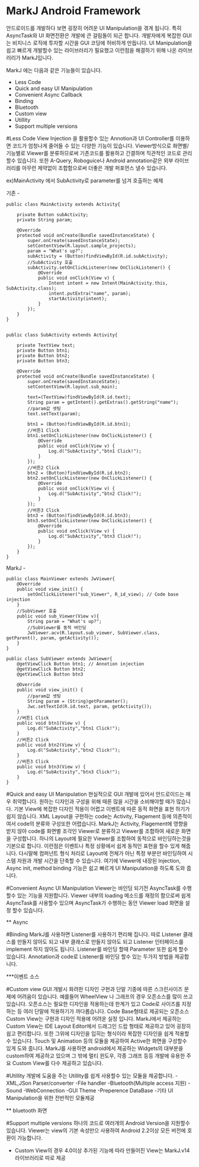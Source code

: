 MarkJ Android Framework
========
안드로이드를 개발하다 보면 굉장히 어려운 UI Manipulation을 겪게 됩니다.
특히 AsyncTask와 UI 화면전환은 개발에 큰 걸림돌이 되곤 합니다.
개발자에게 복잡한 GUI는 비지니스 로직에 투자할 시간을 GUI 코딩에 허비하게 만듭니다.
UI Manipulation을 쉽고 빠르게 개발할수 있는 라이브러리가 필요했고
이런점을 해결하기 위해 나온 라이브러리가 MarkJ입니다.

MarkJ 에는 다음과 같은 기능들이 있습니다.
- Less Code
- Quick and easy UI Manipulation
- Convenient Async Callback
- Binding
- Bluetooth
- Custom view 
- Utillity
- Support multiple versions



#Less Code
View Injection 을 활용할수 있는 Annotion과 UI Controller를 이용하면 
코드가 엄청나게 줄어들 수 있는 다양한 기능이 있습니다.
Viewer방식으로 화면별/기능별로 Viewer를 분류하므로써 기존코드를 활용하고 
간결하며 직관적인 코드로 관리할수 있습니다.
또한 A-Query, Roboguice나 Android annotation같은 외부 라이브러리를 
아무런 제약없이 조합함으로써 더좋은 개발 퍼포먼스 낼수 있습니다.

ex)MainActivity 에서 SubActivity로 parameter를 넘겨 호출하는 예제

 기존 -

	public class MainActivity extends Activity{

		private Button subActivity;
		private String param;
	
		@Override
		protected void onCreate(Bundle savedInstanceState) {
			super.onCreate(savedInstanceState);
			setContentView(R.layout.sample_projects);
			param = "What's up?";
			subActivity = (Button)findViewById(R.id.subActivity);
			//SubActivity 호출
			subActivity.setOnClickListener(new OnClickListener() {
				@Override
				public void onClick(View v) {
					Intent intent = new Intent(MainActivity.this, SubActivity.class);
					intent.putExtra("name", param);
					startActivity(intent);
				}
			});
		}
	}


	public class SubActivity extends Activity{
	
		private TextView text;
		private Button btn1;
		private Button btn2;
		private Button btn3;
		
		@Override
		protected void onCreate(Bundle savedInstanceState) {
			super.onCreate(savedInstanceState);
			setContentView(R.layout.sub_main);
			
			text=(TextView)findViewById(R.id.text);
			String param = getIntent().getExtras().getString("name");
			//param값 셋팅
			text.setText(param);
			
			btn1 = (Button)findViewById(R.id.btn1);
			//버튼1 Click
			btn1.setOnClickListener(new OnClickListener() {
				@Override
				public void onClick(View v) {
					Log.d("SubActivity","btn1 Click!");
				}
			});
			//버튼2 Click
			btn2 = (Button)findViewById(R.id.btn2);
			btn2.setOnClickListener(new OnClickListener() {
				@Override
				public void onClick(View v) {
					Log.d("SubActivity","btn2 Click!");
				}
			});
			//버튼3 Click
			btn3 = (Button)findViewById(R.id.btn3);
			btn3.setOnClickListener(new OnClickListener() {
				@Override
				public void onClick(View v) {
					Log.d("SubActivity","btn3 Click!");
				}
			});
		}
	}

	
 MarkJ -
 
	public class MainViewer extends JwViewer{
		@Override
		public void view_init() {
			setOnClickListener("sub_Viewer", R_id_view); // Code base injection
		}
		//SubViewer 호출
		public void sub_Viewer(View v){
			String param = "What's up?";
			//SubViewer를 동적 바인딩
			JwViewer.acv(R.layout.sub_viewer, SubViewer.class, getParent(), param, getActivity());
		}
	}
	
	public class SubViewer extends JwViewer{
		@getViewClick Button btn1; // Annotion injection
		@getViewClick Button btn2;
		@getViewClick Button btn3
		
		@Override
		public void view_init() {
			//param값 셋팅
			String param = (String)getParameter();
			Jwc.setTextId(R.id.text, param, getActivity());
		}
		//버튼1 Click
		public void btn1(View v) {
			Log.d("SubActivity","btn1 Click!");
		}
		//버튼2 Click
		public void btn2(View v) {
			Log.d("SubActivity","btn2 Click!");
		}
		//버튼3 Click
		public void btn3(View v) {
			Log.d("SubActivity","btn3 Click!");
		}
	}

#Quick and easy UI Manipulation
현실적으로 GUI 개발에 있어서 안드로이드는 매우 취약합니다. 원하는 디자인과 구성을 위해
때론 많을 시간을 소비해야할 때가 많습니다. 기본 View에 복잡한 디자인 적용이 어렵고 
이벤트에 따른 동적 화면을 표현 하기가 쉽지 않습니다. XML Layout을 구현하는 code는 Activity, Flagement 등에 의존적이여서
code의 분류와 구성또한 어렵습니다.
MarkJ는 Activity, Flagement에 영향을 받지 않아 code를 화면별 조각인 Viewer로 분류하고 Viewer를 조합하여 새로운 화면을 구성합니다. 
하나의 Layout에 필요한 Viewer를 조합하여 동적으로 바인딩하는것을 기본으로 합니다.
이런점은 이벤트나 특정 상황에서 쉽게 동적인 표현을 할수 있게 해줍니다.
다시말해 컴퍼넌트 형식 처리로 Layout에 전체가 아닌 특정 부분만 바인딩하여 시스템 자원과 개발 시간을 단축할 수 있습니다.
여기에 Viewer에 내장된 Injection, Async init, method binding 기능은 쉽고 빠르게 UI Manipulation을 하도록 도와 줍니다.



#Convenient Async UI Manipulation
Viewer는 바인딩 되기전 AsyncTask를 수행할수 있는 기능을 지원합니다.
Viewer 내부의 loading 메소드를 재정의 함으로써 쉽게 AsyncTask를 사용할수 있으며
AsyncTask가 수행하는 동안 Viewer load 화면을 설정 할수 있습니다.

** Async



#Binding
MarkJ를 사용하면 Listener를 사용하기 편리해 집니다. 
따로 Listener 클래스를 만들지 않아도 되고 내부 클래스로 만들지 않아도 되고 Listener 인터페이스를 implement 하지 않아도 됩니다. 
Listener를 바인딩 할때 Parameter 또한 쉽게 할수 있습니다.
Annotation과 code로 Listener를 바인딩 할수 있는 두가지 방법을 제공합니다.

***이벤트 소스

#Custom view 
 GUI 개발시 화려한 디자인 구현과 단말 기종에 따른 스크린사이즈 문제에 어려움이 있습니다.
 예를들어 WheelView 나 그래프의 경우 오픈소스를 많이 쓰고 있습니다.
 오픈소스는 필요한 디자인을 적용하는데 한계가 있고 Code로 사이즈를 지정하는 등 여러 단말에 적용하기가 까다롭습니다.
 Code Base형태로 제공되는 오픈소스 Custom View는 구현과 디자인 적용에 어려운 실정 입니다.
 MarkJ에서 제공하는 Custom View는 IDE Layout Editor에서 드래그인 드랍 형태로 제공하고 있어 굉장히 쉽고 편리합니다.
 또한 그위에 디자인을 입히는 형식이라 복잡한 디자인을 쉽게 적용할수 있습니다.
 Touch 및 Animation 등의 모듈을 제공하여 Active한 화면을 구성할수 있게 도와 줍니다.
 MarkJ를 사용하면 android에서 제공하는 Widgets의 대부분을 custom하여 제공하고 있으며 
 그 밖에 멀티 윈도우, 각종 그래프 등등 개발에 유용한 주요 Custom View를 다수 제공하고 있습니다.
  

#Utillity
개발에 도움을 주는 Utillity를 쉽게 사용할수 있는 모듈을 제공합니다.
 -XML,JSon Parser/converter
 -File handler 
 -Bluetooth(Multiple access 지원)
 -Sound 
 -WebConnection
 -GUI Theme
 -Preperence DataBase
 -기타 UI Manipulation을 위한 전반적인 모듈제공

** bluetooth 화면

#Support multiple versions
하나의 코드로 여러개의 Android Version을 지원할수 있습니다.
Viewer는 view의 기본 속성만으 사용하여 
Android 2.2이상 모든 버전에 호환이 가능합니다.
* Custom View의 경우 4.0이상 추가된 기능에 따라 만들어진 View는 MarkJ.v14 라이브러리로 따로 제공







